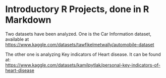 # Introductory R Projects, done in R Markdown

Two datasets have been analyzed. One is the Car Information dataset, available at <br>https://www.kaggle.com/datasets/tawfikelmetwally/automobile-dataset 

The other one is analyzing Key indicators of Heart disease. It can be found at: <br>
https://www.kaggle.com/datasets/kamilpytlak/personal-key-indicators-of-heart-disease
